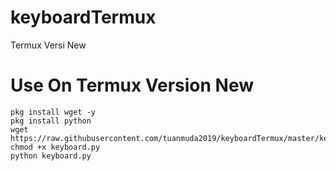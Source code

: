 # keyboardTermux

Termux Versi New

# Use On Termux Version New

	pkg install wget -y 
	pkg install python 
	wget https://raw.githubusercontent.com/tuanmuda2019/keyboardTermux/master/keyboard.py
	chmod +x keyboard.py
	python keyboard.py
